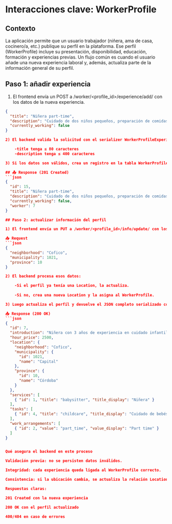 # Interacciones clave: WorkerProfile
## Contexto

La aplicación permite que un usuario trabajador (niñera, ama de casa, cocinero/a, etc.) publique su perfil en la plataforma. Ese perfil (WorkerProfile) incluye su presentación, disponibilidad, educación, formación y experiencias previas.
Un flujo común es cuando el usuario añade una nueva experiencia laboral y, además, actualiza parte de la información general de su perfil.

## Paso 1: añadir experiencia

1) El frontend envía un POST a /worker/<profile_id>/experience/add/ con los datos de la nueva experiencia.
```json
{
  "title": "Niñera part-time",
  "description": "Cuidado de dos niños pequeños, preparación de comidas y actividades educativas.",
  "currently_working": false
}

2) El backend valida la solicitud con el serializer WorkerProfileExperienceSerializer, que comprueba que:

    -title tenga ≤ 80 caracteres
    -description tenga ≤ 400 caracteres

3) Si los datos son válidos, crea un registro en la tabla WorkerProfileExperience asociado al perfil.

## 📤 Response (201 Created)
```json
{
  "id": 15,
  "title": "Niñera part-time",
  "description": "Cuidado de dos niños pequeños, preparación de comidas y actividades educativas.",
  "currently_working": false,
  "worker": 7
}

## Paso 2: actualizar información del perfil

1) El frontend envía un PUT a /worker/<profile_id>/info/update/ con los datos actualizados del perfil, por ejemplo la ubicación.

📥 Request
```json
{
  "neighborhood": "Cofico",
  "municipality": 1021,
  "province": 10
}

2) El backend procesa esos datos:

    -Si el perfil ya tenía una Location, la actualiza.
    
    -Si no, crea una nueva Location y la asigna al WorkerProfile.

3) Luego actualiza el perfil y devuelve el JSON completo serializado con WorkerProfileSerializer.

📤 Response (200 OK)
```json
{
  "id": 7,
  "introduction": "Niñera con 3 años de experiencia en cuidado infantil.",
  "hour_price": 2500,
  "location": {
    "neighborhood": "Cofico",
    "municipality": {
      "id": 1021,
      "name": "Capital"
    },
    "province": {
      "id": 10,
      "name": "Córdoba"
    }
  },
  "services": [
    { "id": 1, "title": "babysitter", "title_display": "Niñera" }
  ],
  "tasks": [
    { "id": 4, "title": "childcare", "title_display": "Cuidado de bebés y niños/as" }
  ],
  "work_arrangements": [
    { "id": 2, "value": "part_time", "value_display": "Part time" }
  ]
}


Qué asegura el backend en este proceso

Validación previa: no se persisten datos inválidos.

Integridad: cada experiencia queda ligada al WorkerProfile correcto.

Consistencia: si la ubicación cambia, se actualiza la relación Location sin duplicar registros.

Respuestas claras:

201 Created con la nueva experiencia

200 OK con el perfil actualizado

400/404 en caso de errores





